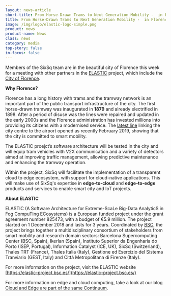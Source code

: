 ```yaml
---
layout: news-article
short-title: From Horse-Drawn Trams to Next Generation Mobility -  in Florence with ELASTIC
title: From Horse-Drawn Trams to Next Generation Mobility -  in Florence with ELASTIC
image: /img/logo/elastic-logo-simple.png
product: news
product-name: News
class: news
category: media
top-story: false
in-focus: false 
---
```


Members of the SixSq team are in the beautiful city of Florence this week for a meeting with other partners in the  [ELASTIC](http://www.elastic-project.eu/) project, which include the [City of Florence](https://www.comune.fi.it/).

**Why Florence?**

Florence has a long history with trams and the tramway network is an important part of the public transport infrastructure of the city. The first horse-drawn tramway was inaugurated in **1879** and already electrified in 1898. After a period of disuse was the lines were repaired and updated in the early 2000s and the Florence administration has invested millions into providing its citizens with a modernised service.  The [latest line](https://www.visitflorence.com/blog/tram-line-t2-open/) linking the city centre to the airport opened as recently February 2019, showing that the city is committed to smart mobility. 

The ELASTIC proejct’s software architecture will be tested in the city and will equip tram vehicles with V2X communication and a variety of detectors aimed at improving traffic management, allowing predictive maintenance and enhancing the tramway operation.

Within the project, SixSq will facilitate the implementation of a transparent cloud to edge ecosystem, with support for cloud-native applications. This will make use of SixSq's expertise in **edge-to-cloud** and **edge-to-edge** products and services to enable smart city and IoT projects.

**About ELASTIC**

ELASTIC (A Software Architecture for Extreme-ScaLe Big-Data AnalyticS in Fog CompuTIng ECosystems) is a European funded project under the grant agreement number 825473, with a budget of €5.9 million. The project started on 1 December 2018 and lasts for 3 years. Coordinated by [BSC](https://www.bsc.es/), the project brings together a multidisciplinary consortium of stakeholders from smart mobility and research domain sectors: Barcelona Supercomputing Center (BSC, Spain), Ikerlan (Spain), Instituto Superior da Engenharia do Porto (ISEP, Portugal), Information Catalyst (ICE, UK), SixSq (Switzerland), Thales TRT (France), Thales Italia (Italy), Gestione ed Esercizio del Sistema Tranviario (GEST, Italy) and Città Metropolitana di Firenze (Italy).

For more information on the project, visit the ELASTIC website [https://elastic-project.bsc.es/](https://elastic-project.bsc.es/)

For more information on edge and cloud computing, take a look at our blog [Cloud and Edge are part of the same Continuum](https://media.sixsq.com/blog/edge-cloud-continuum).